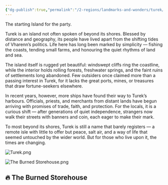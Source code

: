 ```yaml
---
{"dg-publish":true,"permalink":"/2-regions/landmarks-and-wonders/turek/"}
---
```


The starting Island for the party.

Turek is an island not often spoken of beyond its shores. Blessed by distance and geography, its people have lived apart from the shifting tides of Vharenn’s politics. Life here has long been marked by simplicity — fishing the coasts, tending small farms, and honouring the quiet rhythms of land and sea.

The island itself is rugged yet beautiful: windswept cliffs ring the coastline, while the interior holds rolling forests, freshwater springs, and the faint ruins of settlements long abandoned. Few outsiders once claimed more than a passing interest in Turek, for it lacks the great ports, mines, or treasures that draw fortune-seekers elsewhere.

In recent years, however, more ships have found their way to Turek’s harbours. Officials, priests, and merchants from distant lands have begun arriving with promises of trade, faith, and protection. For the locals, it is a curious shift — after generations of quiet independence, strangers now walk their streets with banners and coin, each eager to make their mark.

To most beyond its shores, Turek is still a name that barely registers — a remote isle with little to offer but peace, salt air, and a way of life that seemed untouched by the wider world. But for those who live upon it, the times are changing.

![Turek.png](/img/user/z.%20Assets/Turek.png)






![The Burned Storehouse.png](/img/user/z.%20Assets/The%20Burned%20Storehouse.png)

## 🔥 **The Burned Storehouse**



